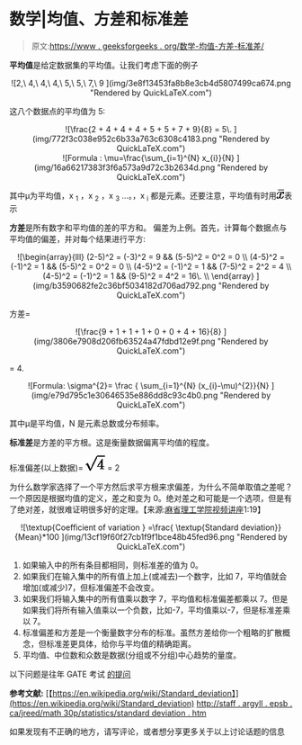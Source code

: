# 数学|均值、方差和标准差

> 原文:[https://www . geeksforgeeks . org/数学-均值-方差-标准差/](https://www.geeksforgeeks.org/mathematics-mean-variance-and-standard-deviation/)

**平均值**是给定数据集的平均值。让我们考虑下面的例子

<center>![2,\ 4,\ 4,\ 4,\ 5,\ 5,\ 7,\ 9 ](img/3e8f13453fa8b8e3cb4d5807499ca674.png "Rendered by QuickLaTeX.com")</center>

这八个数据点的平均值为 5:

<center>![\frac{2 + 4 + 4 + 4 + 5 + 5 + 7 + 9}{8} = 5\. ](img/772f3c038e952c6b33a763c6308c4183.png "Rendered by QuickLaTeX.com")</center>

<center>![Formula : \mu=\frac{\sum_{i=1}^{N} x_{i}}{N} ](img/16a66217383f3f6a573a9d72c3b2634d.png "Rendered by QuickLaTeX.com")</center>

其中μ为平均值，x <sub>1</sub> ，x <sub>2</sub> ，x <sub>3</sub> …。，x <sub>i</sub> 都是元素。还要注意，平均值有时用![\bar{x} ](img/323d99ec6daf43fceae342efa33df98d.png "Rendered by QuickLaTeX.com")表示

**方差**是所有数字和平均值的差的平方和。
偏差为上例。首先，计算每个数据点与平均值的偏差，并对每个结果进行平方:

<center>![\begin{array}{lll} (2-5)^2 = (-3)^2 = 9 && (5-5)^2 = 0^2 = 0 \\ (4-5)^2 = (-1)^2 = 1 && (5-5)^2 = 0^2 = 0 \\ (4-5)^2 = (-1)^2 = 1 && (7-5)^2 = 2^2 = 4 \\ (4-5)^2 = (-1)^2 = 1 && (9-5)^2 = 4^2 = 16\. \\ \end{array} ](img/b3590682fe2c36bf5034182d706ad792.png "Rendered by QuickLaTeX.com")</center>

方差=

<center>![\frac{9 + 1 + 1 + 1 + 0 + 0 + 4 + 16}{8} ](img/3806e7908d206fb63524a47fdbd12e9f.png "Rendered by QuickLaTeX.com")</center>

= 4. 

<center>![Formula: \sigma^{2}= \frac { \sum_{i=1}^{N} (x_{i}-\mu)^{2}}{N} ](img/e79d795c1e30646535e886dd8c93c4b0.png "Rendered by QuickLaTeX.com")</center>

其中μ是平均值，N 是元素总数或分布频率。

**标准差**是方差的平方根。这是衡量数据偏离平均值的程度。

标准偏差(以上数据)= ![\sqrt{ 4 } ](img/4770b3c6a1e37ac17984c10769964af3.png "Rendered by QuickLaTeX.com") = 2

为什么数学家选择了一个平方然后求平方根来求偏差，为什么不简单取值之差呢？
一个原因是根据均值的定义，差之和变为 0。绝对差之和可能是一个选项，但是有了绝对差，就很难证明很多好的定理。【来源:[麻省理工学院视频讲座](https://www.youtube.com/watch?v=oI9fMUqgfxY#t=4589)1:19】

<center>![\textup{Coefficient of variation } =\frac{ \textup{Standard deviation}}{Mean}*100 ](img/13cf19f60f27cb1f9f1bce48b45fed96.png "Rendered by QuickLaTeX.com")</center>

1.  如果输入中的所有条目都相同，则标准差的值为 0。
2.  如果我们在输入集中的所有值上加上(或减去)一个数字，比如 7，平均值就会增加(或减少)7，但标准偏差不会改变。
3.  如果我们将输入集中的所有值乘以数字 7，平均值和标准偏差都乘以 7。但是如果我们将所有输入值乘以一个负数，比如-7，平均值乘以-7，但是标准差乘以 7。
4.  标准偏差和方差是一个衡量数字分布的标准。虽然方差给你一个粗略的扩散概念，但标准差更具体，给你与平均值的精确距离。
5.  平均值、中位数和众数是数据(分组或不分组)中心趋势的量度。

以下问题是往年 GATE 考试
[的提问](https://www.geeksforgeeks.org/gate-gate-cs-2012-question-64/)

**参考文献:**
[【https://en.wikipedia.org/wiki/Standard_deviation】](https://en.wikipedia.org/wiki/Standard_deviation)
[http://staff . argyll . epsb . ca/jreed/math 30p/statistics/standard deviation . htm](http://staff.argyll.epsb.ca/jreed/math30p/statistics/standardDeviation.htm)

如果发现有不正确的地方，请写评论，或者想分享更多关于以上讨论话题的信息